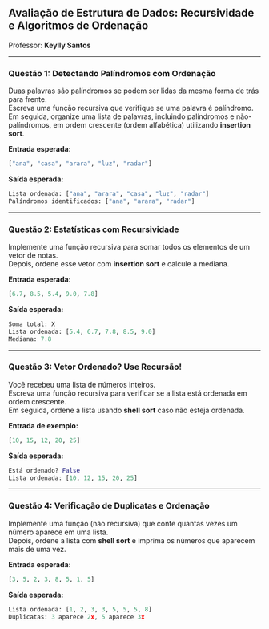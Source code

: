 ## Avaliação de Estrutura de Dados: Recursividade e Algoritmos de Ordenação

Professor: **Keylly Santos**

---

### Questão 1: Detectando Palíndromos com Ordenação
Duas palavras são palíndromos se podem ser lidas da mesma forma de trás para frente.  
Escreva uma função recursiva que verifique se uma palavra é palíndromo.  
Em seguida, organize uma lista de palavras, incluindo palíndromos e não-palíndromos, em ordem crescente (ordem alfabética) utilizando **insertion sort**.

**Entrada esperada:**

```python
["ana", "casa", "arara", "luz", "radar"]
```

**Saída esperada:**

```python
Lista ordenada: ["ana", "arara", "casa", "luz", "radar"]
Palíndromos identificados: ["ana", "arara", "radar"]
```

---

### Questão 2: Estatísticas com Recursividade
Implemente uma função recursiva para somar todos os elementos de um vetor de notas.  
Depois, ordene esse vetor com **insertion sort** e calcule a mediana.

**Entrada esperada:**

```python
[6.7, 8.5, 5.4, 9.0, 7.8]
```

**Saída esperada:**

```python
Soma total: X
Lista ordenada: [5.4, 6.7, 7.8, 8.5, 9.0]
Mediana: 7.8
```

---

### Questão 3: Vetor Ordenado? Use Recursão!
Você recebeu uma lista de números inteiros.  
Escreva uma função recursiva para verificar se a lista está ordenada em ordem crescente.  
Em seguida, ordene a lista usando **shell sort** caso não esteja ordenada.

**Entrada de exemplo:**

```python
[10, 15, 12, 20, 25]
```

**Saída esperada:**

```python
Está ordenado? False
Lista ordenada: [10, 12, 15, 20, 25]
```

---

### Questão 4: Verificação de Duplicatas e Ordenação
Implemente uma função (não recursiva) que conte quantas vezes um número aparece em uma lista.  
Depois, ordene a lista com **shell sort** e imprima os números que aparecem mais de uma vez.

**Entrada esperada:**

```python
[3, 5, 2, 3, 8, 5, 1, 5]
```

**Saída esperada:**

```python
Lista ordenada: [1, 2, 3, 3, 5, 5, 5, 8]
Duplicatas: 3 aparece 2x, 5 aparece 3x
```
